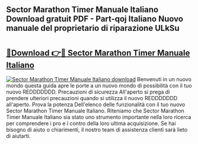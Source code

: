 ## Sector Marathon Timer Manuale Italiano Download gratuit PDF - Part-qoj Italiano Nuovo manuale del proprietario di riparazione ULkSu

# <h2><a href="http://dfbsom.blite.top/?on=Sector+Marathon+Timer+Manuale+Italiano">🔗Download 👉🔴 Sector Marathon Timer Manuale Italiano</a></h2>

[![Sector Marathon Timer Manuale Italiano download](https://i.imgur.com/lujVjoI.png)](http://dfbsom.blite.top/?on=Sector+Marathon+Timer+Manuale+Italiano)
Benvenuti in un nuovo mondo questa guida apre le porte a un nuovo mondo di possibilità con il tuo nuovo REDDDDDDD. Precauzioni di sicurezza All'aperto si prega di prendere ulteriori precauzioni quando si utilizza il nuovo REDDDDDDD all'aperto. Prova la potenza Dell'elenco delle funzionalità con il tuo nuovo Sector Marathon Timer Manuale Italiano. Riteniamo che Sector Marathon Timer Manuale Italiano sia stato uno strumento importante nella loro ricerca per comprendere i pro e i contro della loro ultima acquisizione. Se hai bisogno di aiuto o chiarimenti, il nostro team di assistenza clienti sarà lieto di aiutarti.
